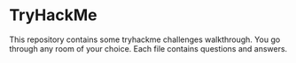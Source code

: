 # TryHackMe
This repository contains some tryhackme challenges walkthrough.
You go through any room of your choice. Each file contains questions and answers.
